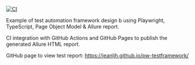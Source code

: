 [![CI](https://github.com/jeanljh/pw-testframework/actions/workflows/main.yml/badge.svg)](https://github.com/jeanljh/pw-testframework/actions/workflows/main.yml)

Example of test automation framework design b using Playwright, TypeScript, Page Object Model & Allure report.

CI integration with GitHub Actions and GitHub Pages to publish the generated Allure HTML report.

GitHub page to view test report: https://jeanljh.github.io/pw-testframework/
